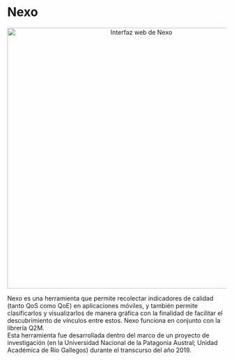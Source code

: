 # Nexo
<p align="center">
  <img src="https://i.imgur.com/yhM1E3y.png" alt="Interfaz web de Nexo" width="600">
</p>
Nexo es una herramienta que permite recolectar indicadores de calidad (tanto QoS como QoE) en aplicaciones móviles, y también permite clasificarlos y visualizarlos de manera gráfica con la finalidad de facilitar el descubrimiento de vínculos entre estos. Nexo funciona en conjunto con la librería Q2M.<br/>
Esta herramienta fue desarrollada dentro del marco de un proyecto de investigación (en la Universidad Nacional de la Patagonia Austral; Unidad Académica de Río Gallegos) durante el transcurso del año 2019.
